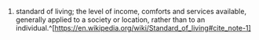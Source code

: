 1. standard of living; the level of income, comforts and services available, generally applied to a society or location, rather than to an individual.^[https://en.wikipedia.org/wiki/Standard_of_living#cite_note-1]
